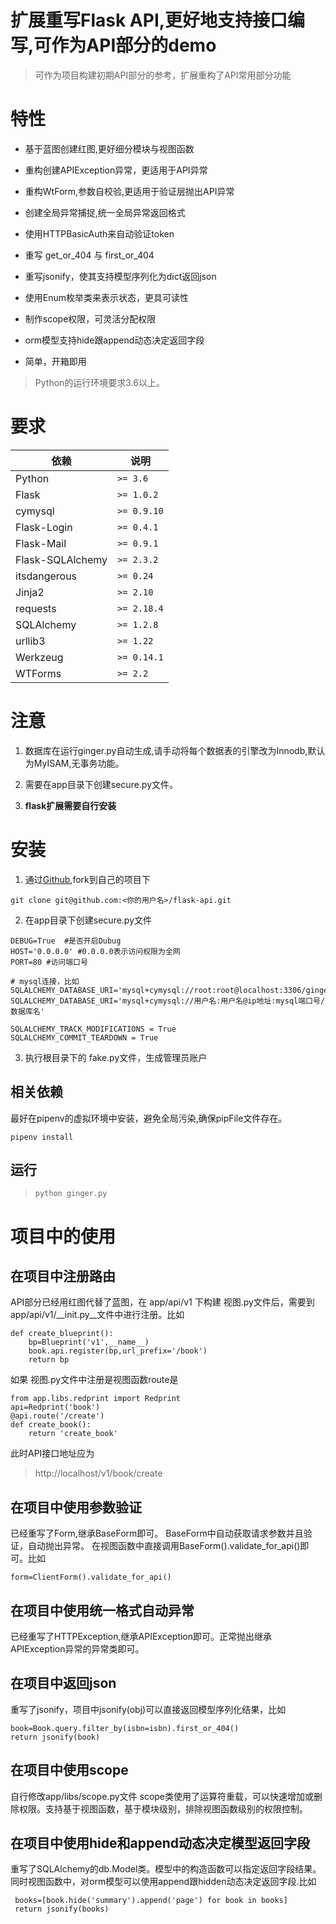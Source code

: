 扩展重写Flask API,更好地支持接口编写,可作为API部分的demo
===============
> 可作为项目构建初期API部分的参考，扩展重构了API常用部分功能

# 特性

- 基于蓝图创建红图,更好细分模块与视图函数

- 重构创建APIException异常，更适用于API异常

- 重构WtForm,参数自校验,更适用于验证层抛出API异常

- 创建全局异常捕捉,统一全局异常返回格式

- 使用HTTPBasicAuth来自动验证token

- 重写 get_or_404 与 first_or_404

- 重写jsonify，使其支持模型序列化为dict返回json

- 使用Enum枚举类来表示状态，更具可读性

- 制作scope权限，可灵活分配权限

- orm模型支持hide跟append动态决定返回字段

- 简单，开箱即用

> Python的运行环境要求3.6以上。


# 要求

| 依赖 | 说明 |
| -------- | -------- |
| Python| `>= 3.6` |
| Flask| `>= 1.0.2` |
| cymysql| `>= 0.9.10` |
| Flask-Login |`>= 0.4.1`|
| Flask-Mail |`>= 0.9.1`|
| Flask-SQLAlchemy  |`>= 2.3.2`|
| itsdangerous |`>= 0.24`|
| Jinja2 |`>= 2.10`|
| requests |`>= 2.18.4`|
| SQLAlchemy  |`>= 1.2.8`|
| urllib3 |`>= 1.22`|
| Werkzeug |`>= 0.14.1`|
| WTForms |`>= 2.2`|


# 注意
1. 数据库在运行ginger.py自动生成,请手动将每个数据表的引擎改为Innodb,默认为MyISAM,无事务功能。

2. 需要在app目录下创建secure.py文件。

3. **flask扩展需要自行安装**

# 安装

1. 通过[Github](https://github.com/itswl/flask_api/tree/code),fork到自己的项目下
```
git clone git@github.com:<你的用户名>/flask-api.git
```
2. 在app目录下创建secure.py文件
```
DEBUG=True  #是否开启Dubug
HOST='0.0.0.0' #0.0.0.0表示访问权限为全网
PORT=80 #访问端口号

# mysql连接，比如 SQLALCHEMY_DATABASE_URI='mysql+cymysql://root:root@localhost:3306/ginger'
SQLALCHEMY_DATABASE_URI='mysql+cymysql://用户名:用户名@ip地址:mysql端口号/数据库名'

SQLALCHEMY_TRACK_MODIFICATIONS = True
SQLALCHEMY_COMMIT_TEARDOWN = True
```
3. 执行根目录下的 fake.py文件，生成管理员账户


## 相关依赖
最好在pipenv的虚拟环境中安装，避免全局污染,确保pipFile文件存在。
```
pipenv install
```

## 运行

> `python ginger.py`

# 项目中的使用

## 在项目中注册路由

API部分已经用红图代替了蓝图，在 app/api/v1 下构建 视图.py文件后，需要到app/api/v1/\_\_init.py\_\_文件中进行注册。比如
```
def create_blueprint():
    bp=Blueprint('v1',__name__)
    book.api.register(bp,url_prefix='/book')
    return bp
```
如果 视图.py文件中注册是视图函数route是
```
from app.libs.redprint import Redprint
api=Redprint('book')
@api.route('/create')
def create_book():
    return 'create_book'
```
此时API接口地址应为
> http://localhost/v1/book/create

## 在项目中使用参数验证

已经重写了Form,继承BaseForm即可。
BaseForm中自动获取请求参数并且验证，自动抛出异常。
在视图函数中直接调用BaseForm().validate_for_api()即可。比如
```
form=ClientForm().validate_for_api()
```

## 在项目中使用统一格式自动异常

已经重写了HTTPException,继承APIException即可。正常抛出继承APIException异常的异常类即可。

## 在项目中返回json

重写了jsonify，项目中jsonify(obj)可以直接返回模型序列化结果，比如
```
book=Book.query.filter_by(isbn=isbn).first_or_404()
return jsonify(book)
```

## 在项目中使用scope

自行修改app/libs/scope.py文件
scope类使用了运算符重载，可以快速增加或删除权限。支持基于视图函数，基于模块级别，排除视图函数级别的权限控制。

## 在项目中使用hide和append动态决定模型返回字段

重写了SQLAlchemy的db.Model类。模型中的构造函数可以指定返回字段结果。同时视图函数中，对orm模型可以使用append跟hidden动态决定返回字段.比如
```
 books=[book.hide('summary').append('page') for book in books]
 return jsonify(books)
```
